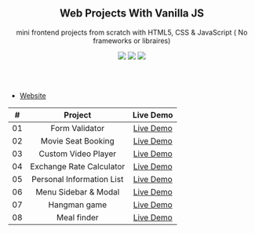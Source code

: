 <br/>


<h2 align="middle">Web Projects With Vanilla JS</h2>
<p align="middle">mini frontend projects from scratch with HTML5, CSS & JavaScript ( No frameworks or libraires) </p>
<p align="middle">
  <img src="https://img.shields.io/badge/language-html-red.svg?style=flat-square"/>
  <img src="https://img.shields.io/badge/language-css-blue.svg?style=flat-square"/>
  <img src="https://img.shields.io/badge/language-js-yellow.svg?style=flat-square"/>
</p>

<br/>
<br/>

- [Website](https://hwani-vanillajs.netlify.app/)


|  #  |            Project             | Live Demo |
| :-: | :----------------------------: | :-------: |
| 01  | Form Validator | [Live Demo](https://hwani-vanillajs.netlify.app/form-validator/)  |
| 02  | Movie Seat Booking | [Live Demo](https://hwani-vanillajs.netlify.app/movie-seat-booking/)  |
| 03  | Custom Video Player | [Live Demo](https://hwani-vanillajs.netlify.app/custom-video-player/)  |
| 04  | Exchange Rate Calculator | [Live Demo](https://hwani-vanillajs.netlify.app/exchange-rate-calculator/)  |
| 05  | Personal Information List | [Live Demo](https://hwani-vanillajs.netlify.app/personal-information-list/)  |
| 06  | Menu Sidebar & Modal | [Live Demo](https://hwani-vanillajs.netlify.app/menu-sidebar-modal/)  |
| 07  | Hangman game | [Live Demo](https://hwani-vanillajs.netlify.app/hangman-game/)  |
| 08  | Meal finder | [Live Demo](https://hwani-vanillajs.netlify.app/meal-finder/)  |





